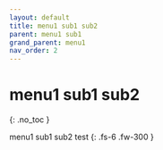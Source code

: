 ```yaml
---
layout: default
title: menu1 sub1 sub2
parent: menu1 sub1
grand_parent: menu1
nav_order: 2
---
```


# menu1 sub1 sub2
{: .no_toc }

menu1 sub1 sub2 test
{: .fs-6 .fw-300 }

